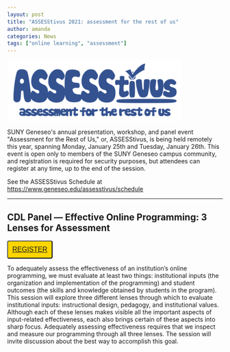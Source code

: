 ```yaml
---
layout: post
title: "ASSESStivus 2021: assessment for the rest of us"
author: amanda
categories: News
tags: ["online learning", "assessment"]
---
```


![CDL banner logo](/images/assesstivus-logo.png)

<span class="drop">S</span>UNY Geneseo's annual presentation, workshop, and panel event "Assessment for the Rest of Us," or, ASSESStivus, is being held remotely this year, spanning Monday, January 25th and Tuesday, January 26th. This event is open only to members of the SUNY Geneseo campus community, and registration is required for security purposes, but attendees can register at any time, up to the end of the session.

See the ASSESStivus Schedule at https://www.geneseo.edu/assesstivus/schedule

---

## CDL Panel — Effective Online Programming: 3 Lenses for Assessment

<button style="background-color: #FFD500; color: white; padding: 10px; font-family: 'PT Sans', Helvetica, sans-serif; font-size: 12pt; border-radius: 4px;" name="button"><a href="https://geneseo.zoom.us/meeting/register/tJEucO2vrj0uGdVmXuA_9lppLU2jFfzzrUD1">REGISTER</a></button>

To adequately assess the effectiveness of an institution’s online programming, we must evaluate at least two things: institutional inputs (the organization and implementation of the programming) and student outcomes (the skills and knowledge obtained by students in the program). This session will explore three different lenses through which to evaluate institutional inputs: instructional design, pedagogy, and institutional values. Although each of these lenses makes visible all the important aspects of input-related effectiveness, each also brings certain of these aspects into sharp focus. Adequately assessing effectiveness requires that we inspect and measure our programming through all three lenses. The session will invite discussion about the best way to accomplish this goal.

